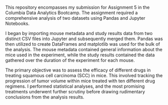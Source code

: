This repository encompasses my submission for Assignment 5 in the Columbia Data Analytics Bootcamp. The assignment required a comprehensive analysis of two datasets using Pandas and Jupyter Notebooks.

I began by importing mouse metadata and study results data from two distinct CSV files into Jupyter and subsequently merged them. Pandas was then utilized to create DataFrames and matplotlib was used for the bulk of the analysis. The mouse metadata contained general information about the mice used in the experiment, while the study results contained the data gathered over the duration of the experiment for each mouse.

The primary objective was to assess the efficacy of different drugs in treating squamous cell carcinoma (SCC) in mice. This involved tracking the progression of tumor volume within mice treated with ten different drug regimens. I performed statistical analyses, and the most promising treatments underwent further scrutiny before drawing rudimentary conclusions from the analysis results.
